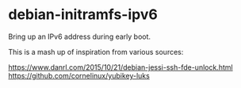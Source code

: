 # debian-initramfs-ipv6

Bring up an IPv6 address during early boot.

This is a mash up of inspiration from various sources:

https://www.danrl.com/2015/10/21/debian-jessi-ssh-fde-unlock.html
https://github.com/cornelinux/yubikey-luks
